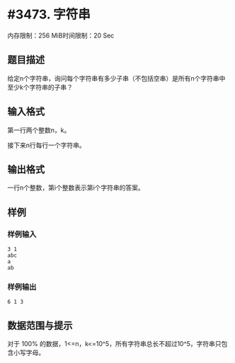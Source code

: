 # #3473. 字符串

内存限制：256 MiB时间限制：20 Sec

## 题目描述

给定n个字符串，询问每个字符串有多少子串（不包括空串）是所有n个字符串中至少k个字符串的子串？

## 输入格式

第一行两个整数n，k。

接下来n行每行一个字符串。

## 输出格式

一行n个整数，第i个整数表示第i个字符串的答案。

## 样例

### 样例输入

    
    3 1
    abc
    a
    ab
    
    

### 样例输出

    
    6 1 3
    

## 数据范围与提示


对于 100% 的数据，1<=n，k<=10^5，所有字符串总长不超过10^5，字符串只包含小写字母。
